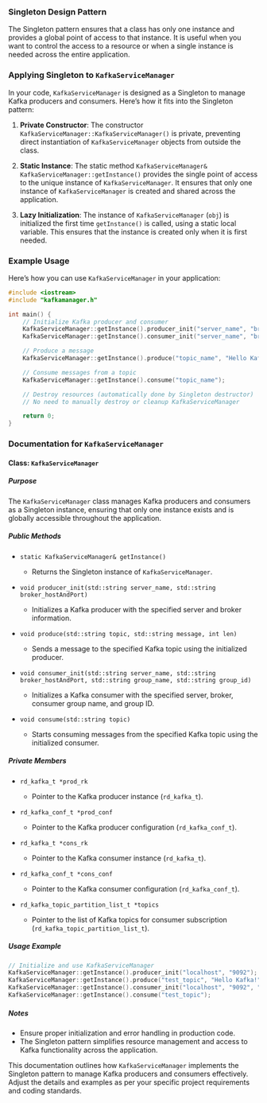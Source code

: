 ### Singleton Design Pattern

The Singleton pattern ensures that a class has only one instance and provides a global point of access to that instance. It is useful when you want to control the access to a resource or when a single instance is needed across the entire application.

### Applying Singleton to `KafkaServiceManager`

In your code, `KafkaServiceManager` is designed as a Singleton to manage Kafka producers and consumers. Here’s how it fits into the Singleton pattern:

1. **Private Constructor**: The constructor `KafkaServiceManager::KafkaServiceManager()` is private, preventing direct instantiation of `KafkaServiceManager` objects from outside the class.

2. **Static Instance**: The static method `KafkaServiceManager& KafkaServiceManager::getInstance()` provides the single point of access to the unique instance of `KafkaServiceManager`. It ensures that only one instance of `KafkaServiceManager` is created and shared across the application.

3. **Lazy Initialization**: The instance of `KafkaServiceManager` (`obj`) is initialized the first time `getInstance()` is called, using a static local variable. This ensures that the instance is created only when it is first needed.

### Example Usage

Here’s how you can use `KafkaServiceManager` in your application:

```cpp
#include <iostream>
#include "kafkamanager.h"

int main() {
    // Initialize Kafka producer and consumer
    KafkaServiceManager::getInstance().producer_init("server_name", "broker_hostAndPort");
    KafkaServiceManager::getInstance().consumer_init("server_name", "broker_hostAndPort", "group_name", "group_id");

    // Produce a message
    KafkaServiceManager::getInstance().produce("topic_name", "Hello Kafka!", strlen("Hello Kafka!"));

    // Consume messages from a topic
    KafkaServiceManager::getInstance().consume("topic_name");

    // Destroy resources (automatically done by Singleton destructor)
    // No need to manually destroy or cleanup KafkaServiceManager

    return 0;
}
```

### Documentation for `KafkaServiceManager`

#### Class: `KafkaServiceManager`

##### Purpose
The `KafkaServiceManager` class manages Kafka producers and consumers as a Singleton instance, ensuring that only one instance exists and is globally accessible throughout the application.

##### Public Methods

- `static KafkaServiceManager& getInstance()`
  - Returns the Singleton instance of `KafkaServiceManager`.
  
- `void producer_init(std::string server_name, std::string broker_hostAndPort)`
  - Initializes a Kafka producer with the specified server and broker information.
  
- `void produce(std::string topic, std::string message, int len)`
  - Sends a message to the specified Kafka topic using the initialized producer.
  
- `void consumer_init(std::string server_name, std::string broker_hostAndPort, std::string group_name, std::string group_id)`
  - Initializes a Kafka consumer with the specified server, broker, consumer group name, and group ID.
  
- `void consume(std::string topic)`
  - Starts consuming messages from the specified Kafka topic using the initialized consumer.

##### Private Members

- `rd_kafka_t *prod_rk`
  - Pointer to the Kafka producer instance (`rd_kafka_t`).

- `rd_kafka_conf_t *prod_conf`
  - Pointer to the Kafka producer configuration (`rd_kafka_conf_t`).

- `rd_kafka_t *cons_rk`
  - Pointer to the Kafka consumer instance (`rd_kafka_t`).

- `rd_kafka_conf_t *cons_conf`
  - Pointer to the Kafka consumer configuration (`rd_kafka_conf_t`).

- `rd_kafka_topic_partition_list_t *topics`
  - Pointer to the list of Kafka topics for consumer subscription (`rd_kafka_topic_partition_list_t`).

##### Usage Example
```cpp
// Initialize and use KafkaServiceManager
KafkaServiceManager::getInstance().producer_init("localhost", "9092");
KafkaServiceManager::getInstance().produce("test_topic", "Hello Kafka!", strlen("Hello Kafka!"));
KafkaServiceManager::getInstance().consumer_init("localhost", "9092", "test_group", "group_id");
KafkaServiceManager::getInstance().consume("test_topic");
```

##### Notes

- Ensure proper initialization and error handling in production code.
- The Singleton pattern simplifies resource management and access to Kafka functionality across the application.

This documentation outlines how `KafkaServiceManager` implements the Singleton pattern to manage Kafka producers and consumers effectively. Adjust the details and examples as per your specific project requirements and coding standards.
